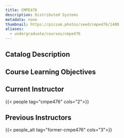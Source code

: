 ```yaml
---
title: CMPE476
description: Distributed Systems
metadata: none
thumbnail: https://picsum.photos/seed/cmpe476/1400
aliases:
  - undergraduate/courses/cmpe476
---
```


## Catalog Description

## Course Learning Objectives

## Current Instructor

{{< people tag="cmpe476" cols="2">}}

## Previous Instructors

{{< people_alt tag="former-cmpe476" cols="3">}}
